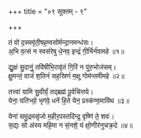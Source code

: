 +++
title = "०९ सूक्तम् - ९"

+++

तं वो॑ द॒स्ममृ॑ती॒षह॒म्वसो॑र्मन्दा॒नमन्ध॑सः।  
अ॒भि व॒त्सं न स्वस॑रेषु धे॒नव॒ इन्द्रं॑ गी॒र्भिर्न॑वामहे ॥१॥

द्यु॒क्षं सु॒दानुं॒ तवि॑षीभि॒रावृ॑तं गि॒रिं न पु॑रु॒भोज॑सम्।  
क्षु॒मन्तं॒ वाजं॑ श॒तिनं॑ सह॒स्रिणं॑ म॒क्षू गोम॑न्तमीमहे ॥२॥

तत्त्वा॑ यामि सु॒वीर्यं॒ तद्ब्रह्म॑ पू॒र्वचि॑त्तये।  
येना॒ यति॑भ्यो॒ भृग॑वे॒ धने॑ हि॒ते येन॒ प्रस्क॑ण्व॒मावि॑थ ॥३॥

येना॑ समु॒द्रमसृ॑जो म॒हीर॒पस्तदि॑न्द्र॒ वृष्णि॑ ते॒ शवः॑।  
स॒द्यः सो अ॑स्य महि॒मा न सं॒नशे॒ यं क्षो॒णीर॑नुचक्र॒दे ॥४॥
